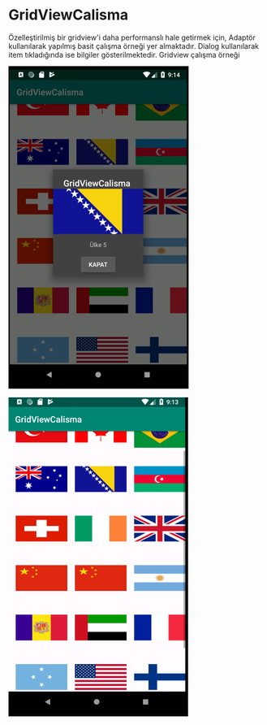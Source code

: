 # GridViewCalisma

Özelleştirilmiş bir gridview'i daha performanslı hale getirmek için, Adaptör kullanılarak yapılmış basit çalışma örneği yer almaktadır.
Dialog kullanılarak item tıkladığında ise bilgiler gösterilmektedir. Gridview çalışma örneği

![alt text](https://github.com/ihaydinn/GridViewCalisma/blob/master/Screenshot_3.png)

![alt text](https://github.com/ihaydinn/GridViewCalisma/blob/master/Screenshot_2.png)
